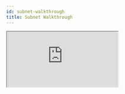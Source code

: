 ```yaml
---
id: subnet-walkthrough
title: Subnet Walkthrough
---
```


<iframe style={{ width: "100%", height: "500px" }} src="https://www.loom.com/embed/ea185d02414c4f3ea42c4a3b2555aa64" allowFullScreen></iframe>

